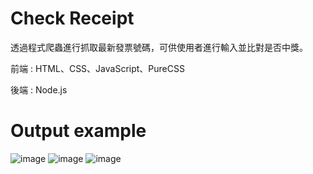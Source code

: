 # Check Receipt 

透過程式爬蟲進行抓取最新發票號碼，可供使用者進行輸入並比對是否中獎。 

前端 : HTML、CSS、JavaScript、PureCSS 

後端 : Node.js

# Output example
![image](https://github.com/Samuelchi861008/Check-Receipt/blob/master/1.JPG)
![image](https://github.com/Samuelchi861008/Check-Receipt/blob/master/2.JPG)
![image](https://github.com/Samuelchi861008/Check-Receipt/blob/master/3.JPG)
